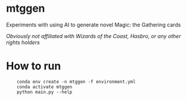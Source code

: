 # mtggen
 Experiments with using AI to generate novel Magic: the Gathering cards

_Obviously not affiliated with Wizards of the Coast, Hasbro, or any other rights holders_

# How to run
```
    conda env create -n mtggen -f environment.yml
    conda activate mtggen
    python main.py --help
```
